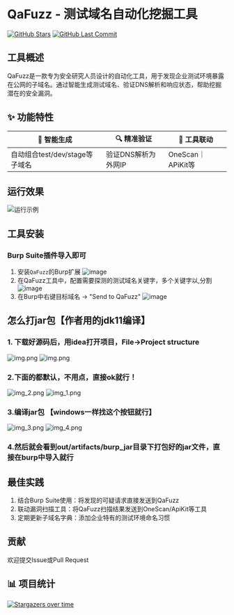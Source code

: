 # QaFuzz - 测试域名自动化挖掘工具

[![GitHub Stars](https://img.shields.io/github/stars/darkfiv/QaFuzz?style=for-the-badge)](https://github.com/darkfiv/QaFuzz/stargazers)
[![GitHub Last Commit](https://img.shields.io/github/last-commit/darkfiv/QaFuzz?style=for-the-badge)](https://github.com/darkfiv/QaFuzz/commits/main)


## 工具概述
QaFuzz是一款专为安全研究人员设计的自动化工具，用于发现企业测试环境暴露在公网的子域名。通过智能生成测试域名、验证DNS解析和响应状态，帮助挖掘潜在的安全漏洞。

## ✨ 功能特性

<div align="center">

| 🎯 智能生成 | 🔍 精准验证 | 🤝 工具联动 |
|------------|------------|------------|
| 自动组合test/dev/stage等子域名 | 验证DNS解析为外网IP | OneScan｜APiKit等 |


</div>



## 运行效果
![运行示例](/img/vuln1.png)  <!-- 请将截图保存至此路径 -->

## 工具安装
### Burp Suite插件导入即可
1. 安装`QaFuzz`的Burp扩展
   ![image](https://github.com/user-attachments/assets/0d5794ab-c842-4255-bcfd-dc4c2e70c558)
2. 在QaFuzz工具中，配置需要探测的测试域名关键字，多个关键字以,分割
   ![image](https://github.com/user-attachments/assets/3aa1b50d-fe80-4a2c-9d92-bd4576f4c701)
3. 在Burp中右键目标域名 → "Send to QaFuzz"
   ![image](https://github.com/user-attachments/assets/e91f016c-b8b3-452f-9983-4d583864cbdc)

## 怎么打jar包【作者用的jdk11编译】
### 1. 下载好源码后，用idea打开项目，File->Project structure
![img.png](img/img.png)
![img.png](img/img.png)
### 2.下面的都默认，不用点，直接ok就行！
![img_2.png](img/img_2.png)
![img_1.png](img/img_1.png)
### 3.编译jar包 【windows一样找这个按钮就行】
![img_3.png](img/img_3.png)
![img_4.png](img/img_4.png)
### 4.然后就会看到out/artifacts/burp_jar目录下打包好的jar文件，直接在burp中导入就行

## 最佳实践
1. 结合Burp Suite使用：将发现的可疑请求直接发送到QaFuzz
2. 联动漏洞扫描工具：将QaFuzz扫描结果发送到OneScan/ApiKit等工具
3. 定期更新子域名字典：添加企业特有的测试环境命名习惯

## 贡献
欢迎提交Issue或Pull Request


## 📊 项目统计
[![Stargazers over time](https://starchart.cc/darkfiv/QaFuzz.svg)](https://starchart.cc/darkfiv/QaFuzz.svg)
